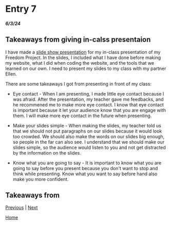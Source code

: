 # Entry 7
##### 6/3/24
## Takeaways from giving in-calss presentaion 
I have made a [slide show presentation](https://qiling9760.github.io/sep10-freedom-project/toysproject/toy-index.html) for my in-class presentation of my Freedom Project. In the slides, I included what I have done before making my website, what I did when coding the website, and the tools that we learned on our own. I need to present my slides to my class with my partner Ellen. 

There are some takeaways I got from presenting in front of my class: 
- Eye contact - When I am presenting, I made little eye contact because I was afraid. After the presentation, my teacher gave me feedbacks, and he recommened me to make more eye contact. I know that eye contact is important because it let your audience know that you are engage with them. I will make more eye contact in the future when presenting. 

- Make your slides simple - When making the slides, my teacher told us that we should not put paragraphs on our slides because it would look too crowded. We should also make the words on our slides big enough, so people in the far can also see. I understand that we should make our slides simple, so the audience would listen to you and not get distracted by the  information on the slides. 

- Know what you are going to say - It is important to know what you are going to say before you present because you don't want to stop and think while presenting. Know what you want to say before hand also make you more confident. 

## Takeaways from 


[Previous](entry06.md) | [Next](entry08.md)

[Home](../README.md)
